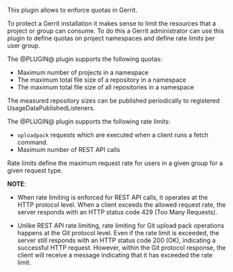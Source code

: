 This plugin allows to enforce quotas in Gerrit.

To protect a Gerrit installation it makes sense to limit the resources
that a project or group can consume. To do this a Gerrit administrator
can use this plugin to define quotas on project namespaces and define
rate limits per user group.

The @PLUGIN@ plugin supports the following quotas:

* Maximum number of projects in a namespace
* The maximum total file size of a repository in a namespace
* The maximum total file size of all repositories in a namespace

The measured repository sizes can be published periodically to registered
UsageDataPublishedListeners.

The @PLUGIN@ plugin supports the following rate limits:

* `uploadpack` requests which are executed when a client runs a fetch command.
* Maximum number of REST API calls

Rate limits define the maximum request rate for users in a given group
for a given request type.

**NOTE**:
* When rate limiting is enforced for REST API calls, it operates at
the HTTP protocol level. When a client exceeds the allowed
request rate, the server responds with an HTTP status code 429 (Too Many Requests).

* Unlike REST API rate limiting, rate limiting for Git upload pack operations
happens at the Git protocol level. Even if the rate limit is exceeded, the server
still responds with an HTTP status code 200 (OK), indicating a successful HTTP request.
However, within the Git protocol response, the client will receive a message indicating
that it has exceeded the rate limit.
